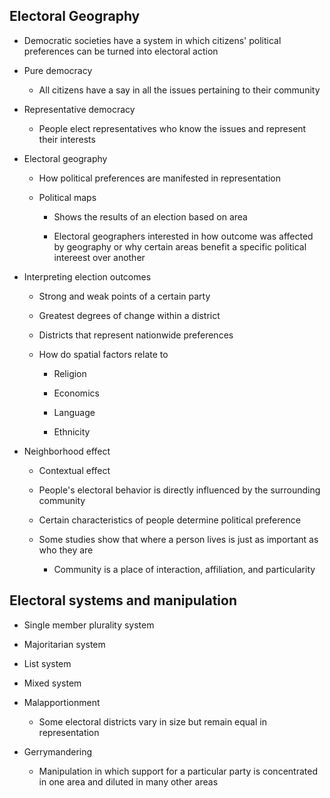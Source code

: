 ## Electoral Geography

- Democratic societies have a system in which citizens' political preferences can be turned into electoral action
- Pure democracy
	- All citizens have a say in all the issues pertaining to their community
- Representative democracy
	- People elect representatives who know the issues and represent their interests
- Electoral geography
	- How political preferences are manifested in representation
	- Political maps
		- Shows the results of an election based on area
		- Electoral geographers interested in how outcome was affected by geography or why certain areas benefit a specific political intereest over another
- Interpreting election outcomes
	- Strong and weak points of a certain party
	- Greatest degrees of change within a district
	- Districts that represent nationwide preferences
	- How do spatial factors relate to
		- Religion
		- Economics
		- Language
		- Ethnicity
- Neighborhood effect
	- Contextual effect
	- People's electoral behavior is directly influenced by the surrounding community
	- Certain characteristics of people determine political preference
	- Some studies show that where a person lives is just as important as who they are
		- Community is a place of interaction, affiliation, and particularity

## Electoral systems and manipulation

- Single member plurality system
- Majoritarian system
- List system
- Mixed system
- Malapportionment
	- Some electoral districts vary in size but remain equal in representation
- Gerrymandering
	- Manipulation in which support for a particular party is concentrated in one area and diluted in many other areas
